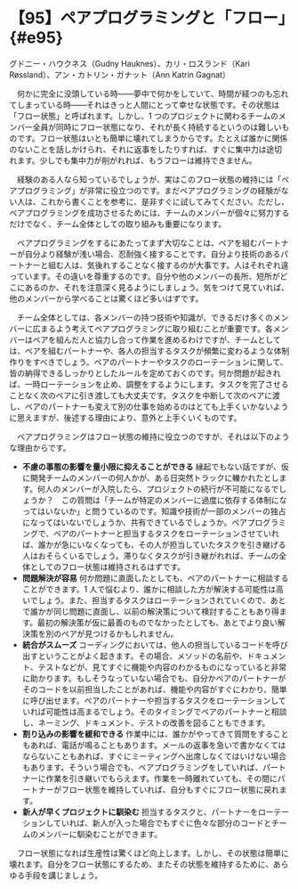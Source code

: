 # 【95】ペアプログラミングと「フロー」{#e95}

<div class="author">グドニー・ハウクネス（Gudny Hauknes）、カリ・ロスランド（Kari R&#xf8;ssland）、アン・カトリン・ガナット（Ann Katrin Gagnat）</div>

　何かに完全に没頭している時&mdash;&mdash;夢中で何かをしていて、時間が経つのも忘れてしまっている時&mdash;&mdash;それはきっと人間にとって幸せな状態です。その状態は「フロー状態」と呼ばれます。しかし、1 つのプロジェクトに関わるチームのメンバー全員が同時にフロー状態になり、それが長く持続するというのは難しいものです。フロー状態はいとも簡単に壊れてしまうからです。たとえば誰かに関係のないことを話しかけられ、それに返事をしたりすれば、すぐに集中力は途切れます。少しでも集中力が削がれれば、もうフローは維持できません。

　経験のある人なら知っているでしょうが、実はこのフロー状態の維持には「ペアプログラミング」が非常に役立つのです。まだペアプログラミングの経験がない人は、これから書くことを参考に、是非すぐに試してみてください。ただし、ペアプログラミングを成功させるためには、チームのメンバーが個々に努力するだけでなく、チーム全体としての取り組みも重要になります。

　ペアプログラミングをするにあたってまず大切なことは、ペアを組むパートナーが自分より経験が浅い場合、忍耐強く接することです。自分より技術のあるパートナーと組む人は、気後れすることなく接するのが大事です。人はそれぞれ違っています。その違いを尊重するのです。自分や他のメンバーの長所、短所がどこにあるのか、それを注意深く見るようにしましょう。気をつけて見ていれば、他のメンバーから学べることは驚くほど多いはずです。

　チーム全体としては、各メンバーの持つ技術や知識が、できるだけ多くのメンバーに広まるよう考えてペアプログラミングに取り組むことが重要です。各メンバーはペアを組んだ人と協力し合って作業を進めるわけですが、チームとしては、ペアを組むパートナーや、各人の担当するタスクが頻繁に変わるような体制作りをすべきでしょう。ペアのパートナーやタスクのローテーションに関して、皆の納得できるしっかりとしたルールを定めておくのです。何か問題が起きれば、一時ローテーションを止め、調整をするようにします。タスクを完了させることなく次のペアに引き渡しても大丈夫です。タスクを中断して次のペアに渡し、ペアのパートナーも変えて別の仕事を始めるのはとても上手くいかないように思えますが、後述する理由により、意外と上手くいくものです。

　ペアプログラミングはフロー状態の維持に役立つのですが、それは以下のような理由からです。

* **不慮の事態の影響を量小限に抑えることができる** 縁起でもない話ですが、仮に開発チームのメンバーの何人かが、ある日突然トラックに轢かれたとします。何人のメンバーが入院したら、プロジェクトの続行が不可能になるでしょうか？　この質問は「チームが特定のメンバーに過度に依存する体制になってはいないか」と問うているのです。知識や技術が一部のメンバーの独占になってはいないでしょうか、共有できているでしょうか。ペアプログラミングで、ペアのパートナーと担当するタスクをローテーションさせていれば、誰かが急にいなくなっても、その人が担当していたタスクを引き継げる人はおそらくいるでしょう。滞りなくタスクが引き継がれれば、チームの全体としてのフロー状態は維持されるはずです。
* **問題解決が容易** 何か問題に直面したとしても、ペアのパートナーに相談することができます。1 人で悩むより、誰かに相談した方が解決する可能性は高いでしょう。また、担当するタスクはローテーションされていくので、あとで誰かが同じ問題に直面し、以前の解決策について検討することもあり得ます。最初の解決策が仮に最善のものでなかったとしても、あとでより良い解決策を別のペアが見つけるかもしれません。
* **統合がスムーズ** コーディングにおいては、他人の担当しているコードを呼び出すということがよく起きます。その場合、メソッドの名前や、ドキュメント、テストなどが、見てすぐに機能や内容のわかるものになっていると非常に助かります。もしそうなっていない場合でも、自分かペアのパートナーがそのコードを以前担当したことがあれば、機能や内容がすぐにわかり、簡単に呼び出せます。ペアのパートナーや担当するタスクをローテーションしていれば可能性は高まるでしょう。そのタイミングでペアのパートナーと相談し、ネーミング、ドキュメント、テストの改善を図ることもできます。
* **割り込みの影響を緩和できる** 作業中には、誰かがやってきて質問をすることもあれば、電話が鳴ることもあります。メールの返事を急いで書かなくてはならないこともあれば、すぐにミーティングへ出席しなくてはいけない場合もあります。そういう場合でも、ペアプログラミングをしていれば、パートナーに作業を引き継いでもらえます。作業を一時離れていても、その間にパートナーがフロー状態を維持していれば、自分もすぐにフロー状態に戻れます。
* **新人が早くプロジェクトに馴染む** 担当するタスクと、パートナーをローテーションしていれば、新人が入った場合でもすぐに色々な部分のコードとチームのメンバーに馴染むことができます。

　フロー状態になれば生産性は驚くほど向上します。しかし、その状態は簡単に壊れます。自分をフロー状態にするため、またその状態を維持するために、あらゆる手段を講じましょう。
